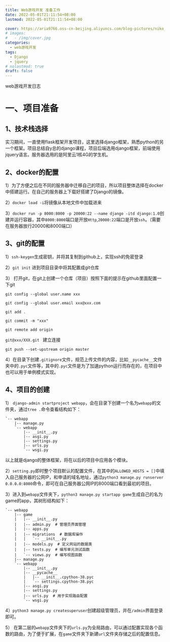 ```yaml
---
title: Web游戏开发 准备工作
date: 2022-05-01T21:11:54+08:00
lastmod: 2022-05-01T21:11:54+08:00

cover: https://aria9766.oss-cn-beijing.aliyuncs.com/blog-pictures/niko_palace.jpg
# images:
#   - /img/cover.jpg
categories:
  - web游戏开发
tags:
  - Django
  - jquery
# nolastmod: true
draft: false
---
```


web游戏开发日志

<!--more-->

# 一、项目准备

## 1、技术栈选择

实习期间，一直使用flask框架开发项目，这里选择django框架，熟悉python的另一个框架。项目总结自y总的django课程，项目后端选用django框架，前端使用jquery语言。服务器选用的是阿里云1核4G的学生机。

## 2、docker的配置

1）为了方便之后在不同的服务器中迁移自己的项目，所以项目整体选择在docker中搭建运行。在自己的服务器上下载好搭建了Django的镜像。

2）`docker load -i`将镜像从本地文件中加载进来

3）`docker run -p 8000:8000 -p 20000:22 --name django -itd django:1.0`创建并运行容器，其中`8000:8000`端口是开放`Http`,`20000:22`端口是开放`ssh`。（需要在服务器放行20000和8000端口）

## 3、git的配置

1）`ssh-keygen`生成密钥，并将其复制到github上，实现ssh的免密登录

2）`git init`  进到项目目录中将其配置成git仓库

3） 打开git，在git上创建一个仓库（项目）按照下面的提示在github里面配置一下git

`git config --global user.name xxx`

`git config --global user.email xxx@xxx.com`

`git add .`

`git commit -m "xxx"`

`git remote add origin ` 

 `git@xxx/XXX.git `  建立连接

`git push --set-upstream origin master`

4）在目录下创建`.gitignore`文件，规范上传文件的内容，比如`__pycache__`文件夹中的`.pyc`文件等，其中的`.pyc`文件是为了加速python运行而存在的，在项目中也可以用于单例模式实现。

## 4、项目的创建

1） `django-admin startproject webapp`，会在目录下创建一个名为`webapp`的文件夹，通过`tree .`命令查看结构如下：

```
`-- webapp
    |-- manage.py
    `-- webapp
        |-- __init__.py
        |-- asgi.py
        |-- settings.py
        |-- urls.py
        `-- wsgi.py
```

以上就是django的整体框架，将在以后的项目中应用各个模块。

2）`setting.py`即时整个项目默认的配置文件，在其中的`ALLOWED_HOSTS = []`中填入自己服务器的公网IP，和申请的域名地址，通过`python3 manage.py runserver 0.0.0.0:8000`命令，即可在自己服务器公网IP的8000端口看到最初的项目。

3）进入到`webapp`文件夹下，`python3 manage.py startapp game`生成自己的名为game的app，其树形结构如下：

```
`-- webapp
    |-- game
    |   |-- __init__.py
    |   |-- admin.py  # 管理员界面管理
    |   |-- apps.py  
    |   |-- migrations  # 数据库操作 
    |   |   `-- __init__.py
    |   |-- models.py  # 定义网站的数据类
    |   |-- tests.py  # 编写单元测试函数
    |   `-- views.py  # 编写视图函数
    |-- manage.py
    `-- webapp
        |-- __init__.py
        |-- __pycache__
        |   |-- __init__.cpython-38.pyc
        |   `-- settings.cpython-38.pyc
        |-- asgi.py
        |-- settings.py
        |-- urls.py  # 用于实现路由配置
        `-- wsgi.py

```

4）`python3 manage.py createsuperuser`创建超级管理员，并在`/admin`界面登录即可。

5） 在第二层的`webapp`文件夹下的`urls.py`为全局路由，可以通过配置实现各个函数的路由，为了便于扩展，在`game`文件夹下新建`url`文件夹存储之后的配置信息。